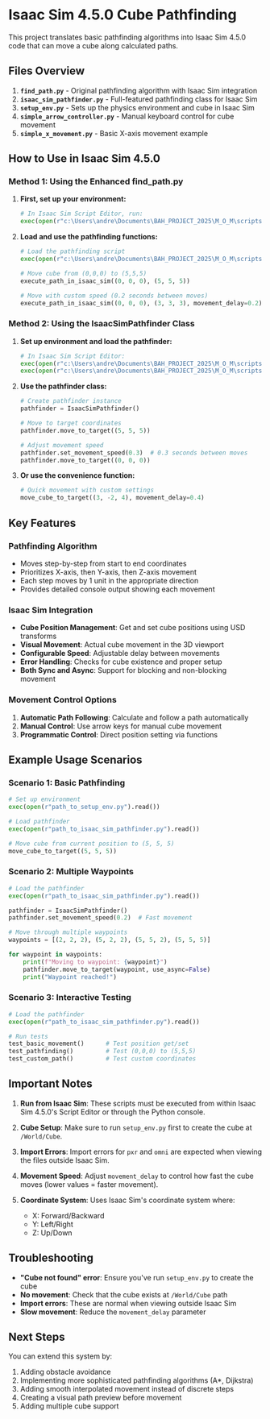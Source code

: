 # Isaac Sim 4.5.0 Cube Pathfinding

This project translates basic pathfinding algorithms into Isaac Sim 4.5.0 code that can move a cube along calculated paths.

## Files Overview

1. **`find_path.py`** - Original pathfinding algorithm with Isaac Sim integration
2. **`isaac_sim_pathfinder.py`** - Full-featured pathfinding class for Isaac Sim
3. **`setup_env.py`** - Sets up the physics environment and cube in Isaac Sim
4. **`simple_arrow_controller.py`** - Manual keyboard control for cube movement
5. **`simple_x_movement.py`** - Basic X-axis movement example

## How to Use in Isaac Sim 4.5.0

### Method 1: Using the Enhanced find_path.py

1. **First, set up your environment:**
   ```python
   # In Isaac Sim Script Editor, run:
   exec(open(r"c:\Users\andre\Documents\BAH_PROJECT_2025\M_O_M\scripts\setup_env.py").read())
   ```

2. **Load and use the pathfinding functions:**
   ```python
   # Load the pathfinding script
   exec(open(r"c:\Users\andre\Documents\BAH_PROJECT_2025\M_O_M\scripts\find_path.py").read())
   
   # Move cube from (0,0,0) to (5,5,5)
   execute_path_in_isaac_sim((0, 0, 0), (5, 5, 5))
   
   # Move with custom speed (0.2 seconds between moves)
   execute_path_in_isaac_sim((0, 0, 0), (3, 3, 3), movement_delay=0.2)
   ```

### Method 2: Using the IsaacSimPathfinder Class

1. **Set up environment and load the pathfinder:**
   ```python
   # In Isaac Sim Script Editor:
   exec(open(r"c:\Users\andre\Documents\BAH_PROJECT_2025\M_O_M\scripts\setup_env.py").read())
   exec(open(r"c:\Users\andre\Documents\BAH_PROJECT_2025\M_O_M\scripts\isaac_sim_pathfinder.py").read())
   ```

2. **Use the pathfinder class:**
   ```python
   # Create pathfinder instance
   pathfinder = IsaacSimPathfinder()
   
   # Move to target coordinates
   pathfinder.move_to_target((5, 5, 5))
   
   # Adjust movement speed
   pathfinder.set_movement_speed(0.3)  # 0.3 seconds between moves
   pathfinder.move_to_target((0, 0, 0))
   ```

3. **Or use the convenience function:**
   ```python
   # Quick movement with custom settings
   move_cube_to_target((3, -2, 4), movement_delay=0.4)
   ```

## Key Features

### Pathfinding Algorithm
- Moves step-by-step from start to end coordinates
- Prioritizes X-axis, then Y-axis, then Z-axis movement
- Each step moves by 1 unit in the appropriate direction
- Provides detailed console output showing each movement

### Isaac Sim Integration
- **Cube Position Management**: Get and set cube positions using USD transforms
- **Visual Movement**: Actual cube movement in the 3D viewport
- **Configurable Speed**: Adjustable delay between movements
- **Error Handling**: Checks for cube existence and proper setup
- **Both Sync and Async**: Support for blocking and non-blocking movement

### Movement Control Options
1. **Automatic Path Following**: Calculate and follow a path automatically
2. **Manual Control**: Use arrow keys for manual cube movement
3. **Programmatic Control**: Direct position setting via functions

## Example Usage Scenarios

### Scenario 1: Basic Pathfinding
```python
# Set up environment
exec(open(r"path_to_setup_env.py").read())

# Load pathfinder
exec(open(r"path_to_isaac_sim_pathfinder.py").read())

# Move cube from current position to (5, 5, 5)
move_cube_to_target((5, 5, 5))
```

### Scenario 2: Multiple Waypoints
```python
# Load the pathfinder
exec(open(r"path_to_isaac_sim_pathfinder.py").read())

pathfinder = IsaacSimPathfinder()
pathfinder.set_movement_speed(0.2)  # Fast movement

# Move through multiple waypoints
waypoints = [(2, 2, 2), (5, 2, 2), (5, 5, 2), (5, 5, 5)]

for waypoint in waypoints:
    print(f"Moving to waypoint: {waypoint}")
    pathfinder.move_to_target(waypoint, use_async=False)
    print("Waypoint reached!")
```

### Scenario 3: Interactive Testing
```python
# Load the pathfinder
exec(open(r"path_to_isaac_sim_pathfinder.py").read())

# Run tests
test_basic_movement()      # Test position get/set
test_pathfinding()         # Test (0,0,0) to (5,5,5)
test_custom_path()         # Test custom coordinates
```

## Important Notes

1. **Run from Isaac Sim**: These scripts must be executed from within Isaac Sim 4.5.0's Script Editor or through the Python console.

2. **Cube Setup**: Make sure to run `setup_env.py` first to create the cube at `/World/Cube`.

3. **Import Errors**: Import errors for `pxr` and `omni` are expected when viewing the files outside Isaac Sim.

4. **Movement Speed**: Adjust `movement_delay` to control how fast the cube moves (lower values = faster movement).

5. **Coordinate System**: Uses Isaac Sim's coordinate system where:
   - X: Forward/Backward
   - Y: Left/Right  
   - Z: Up/Down

## Troubleshooting

- **"Cube not found" error**: Ensure you've run `setup_env.py` to create the cube
- **No movement**: Check that the cube exists at `/World/Cube` path
- **Import errors**: These are normal when viewing outside Isaac Sim
- **Slow movement**: Reduce the `movement_delay` parameter

## Next Steps

You can extend this system by:
1. Adding obstacle avoidance
2. Implementing more sophisticated pathfinding algorithms (A*, Dijkstra)
3. Adding smooth interpolated movement instead of discrete steps
4. Creating a visual path preview before movement
5. Adding multiple cube support
